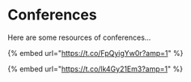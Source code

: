 # Conferences

Here are some resources of conferences... 

{% embed url="https://t.co/FpQyigYw0r?amp=1" %}

{% embed url="https://t.co/lk4Gy21Em3?amp=1" %}



